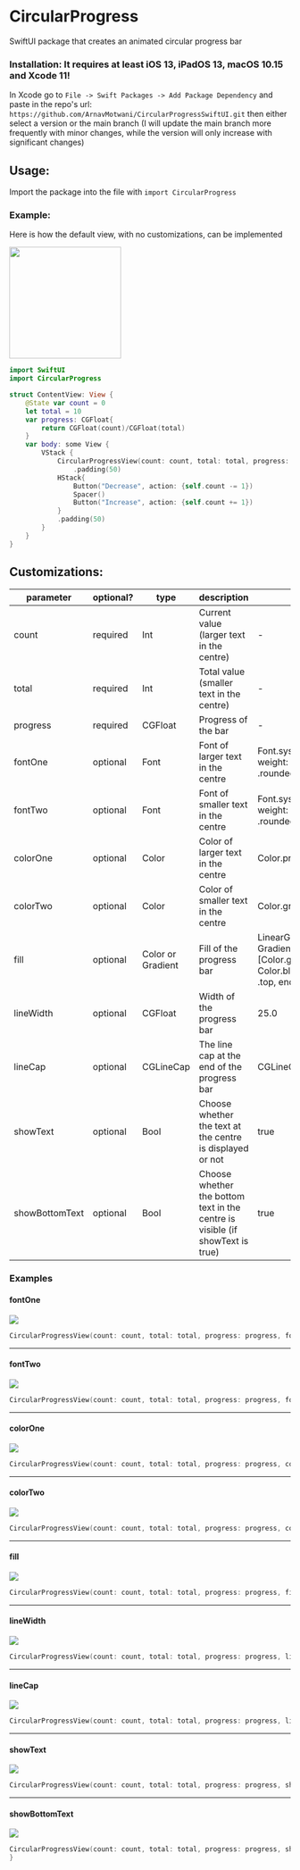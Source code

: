 # CircularProgress

SwiftUI package that creates an animated circular progress bar

### Installation: It requires at least iOS 13, iPadOS 13, macOS 10.15  and Xcode 11!

In Xcode go to `File -> Swift Packages -> Add Package Dependency` and paste in the repo's url: `https://github.com/ArnavMotwani/CircularProgressSwiftUI.git` then either select a version or the main branch (I will update the main branch more frequently with minor changes, while the version will only increase with significant changes)

## Usage:

Import the package into the file with  `import CircularProgress`

### Example:
Here is how the default view, with no customizations, can be implemented

<p float="center">
  <img src="./Gifs/example.gif" width="200" />
</p>

```swift
import SwiftUI
import CircularProgress

struct ContentView: View {
    @State var count = 0
    let total = 10
    var progress: CGFloat{
        return CGFloat(count)/CGFloat(total)
    }
    var body: some View {
        VStack {
            CircularProgressView(count: count, total: total, progress: progress)
                .padding(50)
            HStack{
                Button("Decrease", action: {self.count -= 1})
                Spacer()
                Button("Increase", action: {self.count += 1})
            }
            .padding(50)
        }
    }
}

```

## Customizations:

| parameter      | optional? | type              | description                                                                   | default                                                                                                    |
|----------------|-----------|-------------------|-------------------------------------------------------------------------------|------------------------------------------------------------------------------------------------------------|
| count          | required  | Int               | Current value (larger text in the centre)                                     | -                                                                                                          |
| total          | required  | Int               | Total value (smaller text in the centre)                                      | -                                                                                                          |
| progress       | required  | CGFloat           | Progress of the bar                                                           | -                                                                                                          |
| fontOne        | optional  | Font              | Font of larger text in the centre                                             | Font.system(size: 75, weight: .bold, design: .rounded)                                                     |
| fontTwo        | optional  | Font              | Font of smaller text in the centre                                            | Font.system(size: 25, weight: .bold, design: .rounded)                                                     |
| colorOne       | optional  | Color             | Color of larger text in the centre                                            | Color.primary                                                                                              |
| colorTwo       | optional  | Color             | Color of smaller text in the centre                                           | Color.gray                                                                                                 |
| fill           | optional  | Color or Gradient | Fill of the progress bar                                                      | LinearGradient(gradient: Gradient(colors: [Color.green, Color.blue]), startPoint: .top, endPoint: .bottom) |
| lineWidth      | optional  | CGFloat           | Width of the progress bar                                                     | 25.0                                                                                                       |
| lineCap        | optional  | CGLineCap         | The line cap at the end of the progress bar                                   | CGLineCap.round                                                                                            |
| showText       | optional  | Bool              | Choose whether the text at the centre is displayed or not                     | true                                                                                                       |
| showBottomText | optional  | Bool              | Choose whether the bottom text in the centre is visible (if showText is true) | true                                                                                                       |
### Examples

#### fontOne
<p float="center">
  <img src="./Images/FontOne.png" />
</p>

```swift
CircularProgressView(count: count, total: total, progress: progress, fontOne: Font.title.bold())
```
---
#### fontTwo
<p float="center">
  <img src="./Images/FontTwo.png" />
</p>

```swift
CircularProgressView(count: count, total: total, progress: progress, fontTwo: Font.title2)
```
---
#### colorOne
<p float="center">
  <img src="./Images/ColorOne.png" />
</p>

```swift
CircularProgressView(count: count, total: total, progress: progress, colorOne: Color.blue)
```
---
#### colorTwo
<p float="center">
  <img src="./Images/ColorTwo.png" />
</p>

```swift
CircularProgressView(count: count, total: total, progress: progress, colorTwo: Color.blue)
```
---
#### fill
<p float="center">
  <img src="./Images/Fill.png" />
</p>

```swift
CircularProgressView(count: count, total: total, progress: progress, fill: LinearGradient(gradient: Gradient(colors: [Color.red, Color.blue]), startPoint: .leading, endPoint: .trailing))
```
---
#### lineWidth
<p float="center">
  <img src="./Images/LineWidth.png" />
</p>

```swift
CircularProgressView(count: count, total: total, progress: progress, lineWidth: 50)
```
---
#### lineCap
<p float="center">
  <img src="./Images/LineCap.png" />
</p>

```swift
CircularProgressView(count: count, total: total, progress: progress, lineCap: CGLineCap.square)
```
---
#### showText
<p float="center">
  <img src="./Images/ShowText.png" />
</p>

```swift
CircularProgressView(count: count, total: total, progress: progress, showText: false)
```
---
#### showBottomText
<p float="center">
  <img src="./Images/ShowBottomText.png" />
</p>

```swift
CircularProgressView(count: count, total: total, progress: progress, showBottomText: false)
}
```


